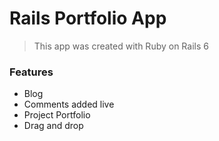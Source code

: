 # Rails Portfolio App

> This app was created with Ruby on Rails 6

### Features

 - Blog
 - Comments added live 
 - Project Portfolio
 - Drag and drop